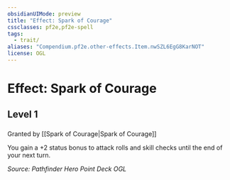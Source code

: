 ```yaml
---
obsidianUIMode: preview
title: "Effect: Spark of Courage"
cssclasses: pf2e,pf2e-spell
tags:
  - trait/
aliases: "Compendium.pf2e.other-effects.Item.nwSZL6EgG8KarNOT"
license: OGL
---
```

# Effect: Spark of Courage
## Level 1
### 






Granted by [[Spark of Courage|Spark of Courage]]

You gain a +2 status bonus to attack rolls and skill checks until the end of your next turn.

*Source: Pathfinder Hero Point Deck*
*OGL*